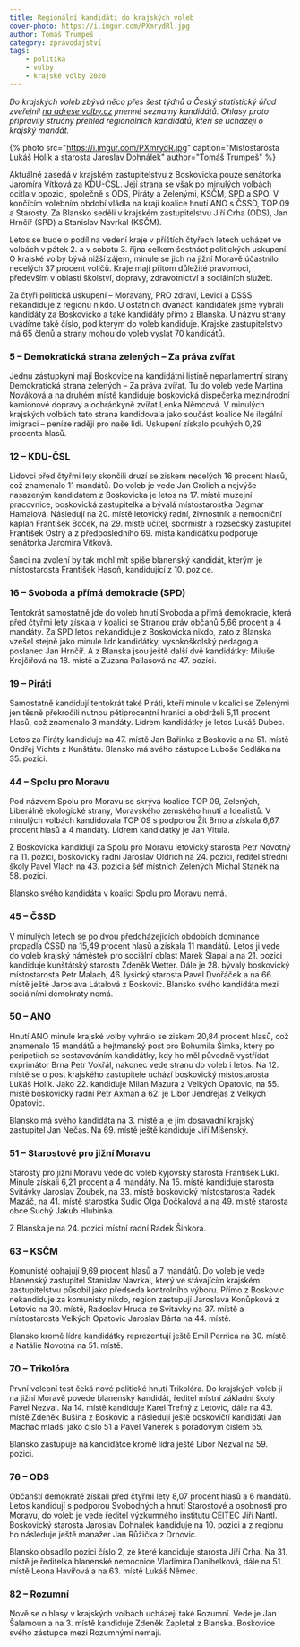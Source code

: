 ```yaml
---
title: Regionální kandidáti do krajských voleb
cover-photo: https://i.imgur.com/PXmrydRl.jpg
author: Tomáš Trumpeš
category: zpravodajství
tags:
    - politika
    - volby
    - krajské volby 2020
---
```


*Do krajských voleb zbývá něco přes šest týdnů a Český statistický úřad zveřejnil [na adrese volby.cz](https://volby.cz/) jmenné seznamy kandidátů. Ohlasy proto připravily stručný přehled regionálních kandidátů, kteří se ucházejí o krajský mandát.*

{% photo src="https://i.imgur.com/PXmrydR.jpg" caption="Místostarosta Lukáš Holík a starosta Jaroslav Dohnálek" author="Tomáš Trumpeš" %}

Aktuálně zasedá v krajském zastupitelstvu z Boskovicka pouze senátorka Jaromíra Vítková za KDU-ČSL. Její strana se však po minulých volbách ocitla v opozici, společně s ODS, Piráty a Zelenými, KSČM, SPD a SPO. V končícím volebním období vládla na kraji koalice hnutí ANO s ČSSD, TOP 09 a Starosty. Za Blansko seděli v krajském zastupitelstvu Jiří Crha (ODS), Jan Hrnčíř (SPD) a Stanislav Navrkal (KSČM).

Letos se bude o podíl na vedení kraje v příštích čtyřech letech ucházet ve volbách v pátek 2. a v sobotu 3. října celkem šestnáct politických uskupení. O krajské volby bývá nižší zájem, minule se jich na jižní Moravě účastnilo necelých 37 procent voličů. Kraje mají přitom důležité pravomoci, především v oblasti školství, dopravy, zdravotnictví a sociálních služeb.

Za čtyři politická uskupení – Moravany, PRO zdraví, Levici a DSSS nekandiduje z regionu nikdo. U ostatních dvanácti kandidátek jsme vybrali kandidáty za Boskovicko a také kandidáty přímo z Blanska. U názvu strany uvádíme také číslo, pod kterým do voleb kandiduje. Krajské zastupitelstvo má 65 členů a strany mohou do voleb vyslat 70 kandidátů.

### 5 – Demokratická strana zelených – Za práva zvířat

Jednu zástupkyni mají Boskovice na kandidátní listině neparlamentní strany Demokratická strana zelených – Za práva zvířat. Tu do voleb vede Martina Nováková a na druhém místě kandiduje boskovická dispečerka mezinárodní kamionové dopravy a ochránkyně zvířat Lenka Němcová. V minulých krajských volbách tato strana kandidovala jako součást koalice Ne ilegální imigraci – peníze raději pro naše lidi. Uskupení získalo pouhých 0,29 procenta hlasů.

### 12 – KDU-ČSL

Lidovci před čtyřmi lety skončili druzí se ziskem necelých 16 procent hlasů, což znamenalo 11 mandátů. Do voleb je vede Jan Grolich a nejvýše nasazeným kandidátem z Boskovicka je letos na 17. místě muzejní pracovnice, boskovická zastupitelka a bývalá místostarostka Dagmar Hamalová. Následují na 20. místě letovický radní, živnostník a nemocniční kaplan František Boček, na 29. místě učitel, sbormistr a rozsečský zastupitel František Ostrý a z předposledního 69. místa kandidátku podporuje senátorka Jaromíra Vítková. 

Šanci na zvolení by tak mohl mít spíše blanenský kandidát, kterým je místostarosta František Hasoň, kandidující z 10. pozice.

### 16 – Svoboda a přímá demokracie (SPD)

Tentokrát samostatně jde do voleb hnutí Svoboda a přímá demokracie, která před čtyřmi lety získala v koalici se Stranou práv občanů 5,66 procent a 4 mandáty. Za SPD letos nekandiduje z Boskovicka nikdo, zato z Blanska vzešel stejně jako minule lídr kandidátky, vysokoškolský pedagog a poslanec Jan Hrnčíř. A z Blanska jsou ještě další dvě kandidátky: Miluše Krejčířová na 18. místě a Zuzana Pallasová na 47. pozici.

### 19 – Piráti

Samostatně kandidují tentokrát také Piráti, kteří minule v koalici se Zelenými jen těsně překročili nutnou pětiprocentní hranici a obdrželi 5,11 procent hlasů, což znamenalo 3 mandáty. Lídrem kandidátky je letos Lukáš Dubec.

Letos za Piráty kandiduje na 47. místě Jan Bařinka z Boskovic a na 51. místě Ondřej Vichta z Kunštátu. Blansko má svého zástupce Luboše Sedláka na 35. pozici.

### 44 – Spolu pro Moravu

Pod názvem Spolu pro Moravu se skrývá koalice TOP 09, Zelených, Liberálně ekologické strany, Moravského zemského hnutí a Idealistů. V minulých volbách kandidovala TOP 09 s podporou Žít Brno a získala 6,67 procent hlasů a 4 mandáty. Lídrem kandidátky je Jan Vitula.

Z Boskovicka kandidují za Spolu pro Moravu letovický starosta Petr Novotný na 11. pozici, boskovický radní Jaroslav Oldřich na 24. pozici, ředitel střední školy Pavel Vlach na 43. pozici a šéf místních Zelených Michal Staněk na 58. pozici.

Blansko svého kandidáta v koalici Spolu pro Moravu nemá.

### 45 – ČSSD

V minulých letech se po dvou předcházejících obdobích dominance propadla ČSSD na 15,49 procent hlasů a získala 11 mandátů. Letos ji vede do voleb krajský náměstek pro sociální oblast Marek Šlapal a na 21. pozici kandiduje kunštátský starosta Zdeněk Wetter. Dále je 28. bývalý boskovický místostarosta Petr Malach, 46. lysický starosta Pavel Dvořáček a na 66. místě ještě Jaroslava Látalová z Boskovic.
Blansko svého kandidáta mezi sociálními demokraty nemá.

### 50 – ANO 

Hnutí ANO minulé krajské volby vyhrálo se ziskem 20,84 procent hlasů, což znamenalo 15 mandátů a hejtmanský post pro Bohumila Šimka, který po peripetiích se sestavováním kandidátky, kdy ho měl původně vystřídat exprimátor Brna Petr Vokřál, nakonec vede stranu do voleb i letos. Na 12. místě se o post krajského zastupitele uchází boskovický místostarosta Lukáš Holík. Jako 22. kandiduje Milan Mazura z Velkých Opatovic, na 55. místě boskovický radní Petr Axman a 62. je Libor Jendřejas z Velkých Opatovic.

Blansko má svého kandidáta na 3. místě a je jím dosavadní krajský zastupitel Jan Nečas. Na 69. místě ještě kandiduje Jiří Míšenský.

### 51 – Starostové pro jižní Moravu

Starosty pro jižní Moravu vede do voleb kyjovský starosta František Lukl. Minule získali 6,21 procent a 4 mandáty. Na 15. místě kandiduje starosta Svitávky Jaroslav Zoubek, na 33. místě boskovický místostarosta Radek Mazáč, na 41. místě starostka Sudic Olga Dočkalová a na 49. místě starosta obce Suchý Jakub Hlubinka.

Z Blanska je na 24. pozici místní radní Radek Šinkora.

### 63 – KSČM

Komunisté obhajují 9,69 procent hlasů a 7 mandátů. Do voleb je vede blanenský zastupitel Stanislav Navrkal, který ve stávajícím krajském zastupitelstvu působil jako předseda kontrolního výboru. Přímo z Boskovic nekandiduje za komunisty nikdo, region zastupují Jaroslava Konůpková z Letovic na 30. místě, Radoslav Hruda ze Svitávky na 37. místě a místostarosta Velkých Opatovic Jaroslav Bárta na 44. místě.

Blansko kromě lídra kandidátky reprezentují ještě Emil Pernica na 30. místě a Natálie Novotná na 51. místě.

### 70 – Trikolóra

První volební test čeká nové politické hnutí Trikolóra. Do krajských voleb ji na jižní Moravě povede blanenský kandidát, ředitel místní základní školy Pavel Nezval. Na 14. místě kandiduje Karel Trefný z Letovic, dále na 43. místě Zdeněk Bušina z Boskovic a následují ještě boskovičtí kandidáti Jan Machač mladší jako číslo 51 a Pavel Vaněrek s pořadovým číslem 55.

Blansko zastupuje na kandidátce kromě lídra ještě Libor Nezval na 59. pozici.

### 76 – ODS

Občanští demokraté získali před čtyřmi lety 8,07 procent hlasů a 6 mandátů. Letos kandidují s podporou Svobodných a hnutí Starostové a osobnosti pro Moravu, do voleb je vede ředitel výzkumného institutu CEITEC Jiří Nantl. Boskovický starosta Jaroslav Dohnálek kandiduje na 10. pozici a z regionu ho následuje ještě manažer Jan Růžička z Drnovic. 

Blansko obsadilo pozici číslo 2, ze které kandiduje starosta Jiří Crha. Na 31. místě je ředitelka blanenské nemocnice Vladimíra Danihelková, dále na 51. místě Leona Havířová a na 63. místě Lukáš Němec.

### 82 – Rozumní

Nově se o hlasy v krajských volbách ucházejí také Rozumní. Vede je Jan Šalamoun a na 3. místě kandiduje Zdeněk Zapletal z Blanska. Boskovice svého zástupce mezi Rozumnými nemají.
